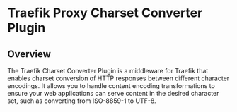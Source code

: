# Traefik Proxy Charset Converter Plugin

## Overview
The Traefik Charset Converter Plugin is a middleware for Traefik that enables charset conversion of HTTP responses between different character encodings. It allows you to handle content encoding transformations to ensure your web applications can serve content in the desired character set, such as converting from ISO-8859-1 to UTF-8.

